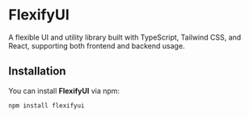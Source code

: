 # FlexifyUI

A flexible UI and utility library built with TypeScript, Tailwind CSS, and React, supporting both frontend and backend usage.

## Installation

You can install **FlexifyUI** via npm:

```bash
npm install flexifyui
